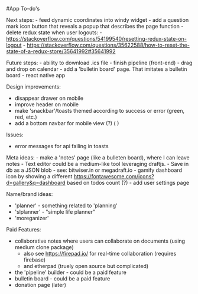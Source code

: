 #App To-do's

Next steps:
    - feed dynamic coordinates into windy widget
    - add a question mark icon button that reveals a popup that describes the page function
    - delete redux state when user logouts: 
      - https://stackoverflow.com/questions/54199540/resetting-redux-state-on-logout
      - https://stackoverflow.com/questions/35622588/how-to-reset-the-state-of-a-redux-store/35641992#35641992

Future steps:
    - ability to download .ics file
    - finish pipeline (front-end)
    - drag and drop on calendar
    - add a 'bulletin board' page. That imitates a bulletin board
    - react native app

Design improvements: 
  - disappear drawer on mobile
  - improve header on mobile
  - make 'snackbar'/toasts themed according to success or error (green, red, etc.)
  - add a bottom navbar for mobile view (?) ( <BottomNavigation />)

Issues:
  - error messages for api failing in toasts

Meta ideas:
    - make a 'notes' page (like a bulleten board), where I can leave notes
    - Text editor could be a medium-like tool leveraging draftjs.
    - Save in db as a JSON blob
    - see: bitwiser.in or megadraft.io
    - gamify dashboard icon by showing a different https://fontawesome.com/icons?d=gallery&q=dashboard based on todos count (?)
    - add user settings page

Name/brand ideas:
  - 'planner' - something related to 'planning'
  - 'slplanner' - "simple life planner"
  - 'moreganizer'



Paid Features:
  - collaborative notes where users can collaborate on documents (using medium clone package) 
    - also see https://firepad.io/ for real-time collaboration (requires firebase)
    - and etherpad (truely open source but complicated)
  - the 'pipeline' builder - could be a paid feature
  - bulletin board - could be a paid feature
  - donation page (later)
